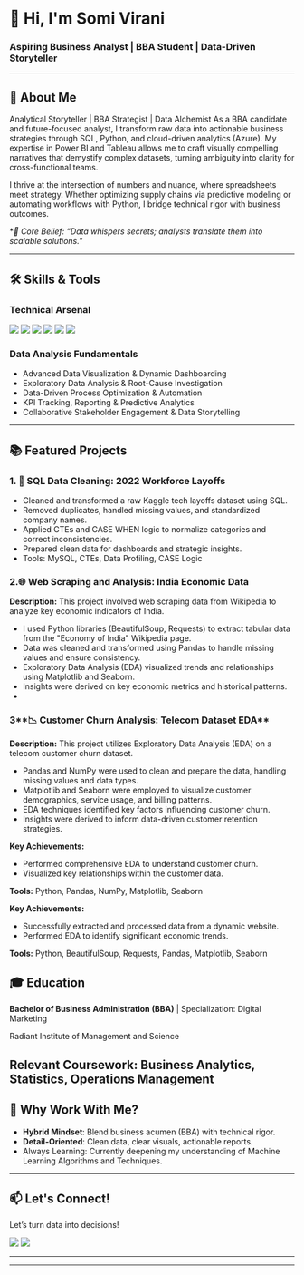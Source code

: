# 👋 Hi, I'm **Somi Virani**  
### Aspiring Business Analyst | BBA Student | Data-Driven Storyteller  

---

## 🚀 **About Me**  
Analytical Storyteller | BBA Strategist | Data Alchemist
As a BBA candidate and future-focused analyst, I transform raw data into actionable business strategies through SQL, Python, and cloud-driven analytics (Azure). My expertise in Power BI and Tableau allows me to craft visually compelling narratives that demystify complex datasets, turning ambiguity into clarity for cross-functional teams.

I thrive at the intersection of numbers and nuance, where spreadsheets meet strategy. Whether optimizing supply chains via predictive modeling or automating workflows with Python, I bridge technical rigor with business outcomes.

**🔑 Core Belief: “Data whispers secrets; analysts translate them into scalable solutions.”*


---

## 🛠️ **Skills & Tools**  
### **Technical Arsenal**  
<p align="left">
  <img src="https://img.shields.io/badge/SQL-4479A1?style=for-the-badge&logo=postgresql&logoColor=white" />
  <img src="https://img.shields.io/badge/Python-3776AB?style=for-the-badge&logo=python&logoColor=white" />
  <img src="https://img.shields.io/badge/Power_BI-F2C811?style=for-the-badge&logo=powerbi&logoColor=black" />
  <img src="https://img.shields.io/badge/Tableau-E97627?style=for-the-badge&logo=tableau&logoColor=white" />
  <img src="https://img.shields.io/badge/Azure-0089D6?style=for-the-badge&logo=microsoft-azure&logoColor=white" />
  <img src="https://img.shields.io/badge/Excel-217346?style=for-the-badge&logo=microsoft-excel&logoColor=white" />
</p>

### **Data Analysis Fundamentals**  
- Advanced Data Visualization & Dynamic Dashboarding
- Exploratory Data Analysis & Root-Cause Investigation
- Data-Driven Process Optimization & Automation
- KPI Tracking, Reporting & Predictive Analytics
- Collaborative Stakeholder Engagement & Data Storytelling
---

## 📚 **Featured Projects**  
### 1. 🧹 SQL Data Cleaning: 2022 Workforce Layoffs
- Cleaned and transformed a raw Kaggle tech layoffs dataset using SQL.
- Removed duplicates, handled missing values, and standardized company names.
- Applied CTEs and CASE WHEN logic to normalize categories and correct inconsistencies.
- Prepared clean data for dashboards and strategic insights.
- Tools: MySQL, CTEs, Data Profiling, CASE Logic

### 2.**🌐 Web Scraping and Analysis: India Economic Data**
**Description:**
This project involved web scraping data from Wikipedia to analyze key economic indicators of India.
* I used Python libraries (BeautifulSoup, Requests) to extract tabular data from the "Economy of India" Wikipedia page.
* Data was cleaned and transformed using Pandas to handle missing values and ensure consistency.
* Exploratory Data Analysis (EDA) visualized trends and relationships using Matplotlib and Seaborn.
* Insights were derived on key economic metrics and historical patterns.
* 
### 3**📉 Customer Churn Analysis: Telecom Dataset EDA**

**Description:**
This project utilizes Exploratory Data Analysis (EDA) on a telecom customer churn dataset.
* Pandas and NumPy were used to clean and prepare the data, handling missing values and data types.
* Matplotlib and Seaborn were employed to visualize customer demographics, service usage, and billing patterns.
* EDA techniques identified key factors influencing customer churn.
* Insights were derived to inform data-driven customer retention strategies.

**Key Achievements:**
* Performed comprehensive EDA to understand customer churn.
* Visualized key relationships within the customer data.

**Tools:**
Python, Pandas, NumPy, Matplotlib, Seaborn
  
**Key Achievements:**
* Successfully extracted and processed data from a dynamic website.
* Performed EDA to identify significant economic trends.

**Tools:**
Python, BeautifulSoup, Requests, Pandas, Matplotlib, Seaborn
## 🎓 **Education**

**Bachelor of Business Administration (BBA)** | Specialization: Digital Marketing

Radiant Institute of Management and Science

**Relevant Coursework:** Business Analytics, Statistics, Operations Management
---

## 🌟 **Why Work With Me?**  
- **Hybrid Mindset**: Blend business acumen (BBA) with technical rigor.  
- **Detail-Oriented**: Clean data, clear visuals, actionable reports.  
- Always Learning: Currently deepening my understanding of Machine Learning Algorithms and Techniques.

---
## 📫 **Let's Connect!**

Let’s turn data into decisions!

<p align="left">
  <a href="https://www.linkedin.com/in/somi-virani-843932299"><img src="https://img.shields.io/badge/LinkedIn-0A66C2?style=for-the-badge&logo=linkedin&logoColor=white" /></a>
  <a href="mailto:somiviranism98@gmail.com"><img src="https://img.shields.io/badge/Gmail-EA4335?style=for-the-badge&logo=gmail&logoColor=white" /></a>
</p>

---
---
